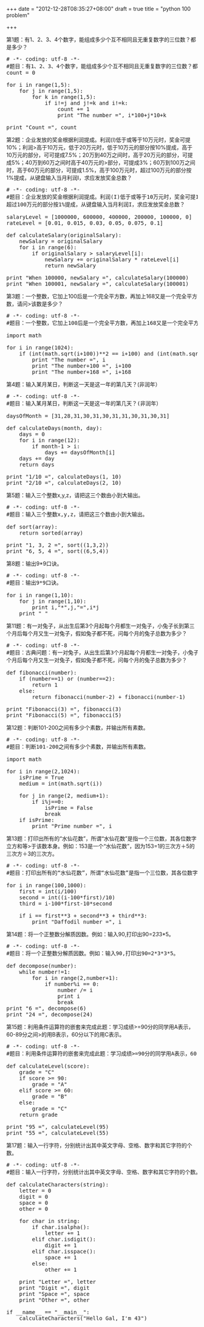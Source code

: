 +++
date = "2012-12-28T08:35:27+08:00"
draft = true
title = "python 100 problem"

+++



第1题：有1、2、3、4个数字，能组成多少个互不相同且无重复数字的三位数？都是多少？

<pre>
# -*- coding: utf-8 -*-
#题目：有1、2、3、4个数字，能组成多少个互不相同且无重复数字的三位数？都是多少？
count = 0

for i in range(1,5):
    for j in range(1,5):
        for k in range(1,5):
            if i!=j and j!=k and i!=k:
                count += 1
                print "The number =", i*100+j*10+k
        
print "Count =", count
</pre>

第2题：企业发放的奖金根据利润提成。利润(I)低于或等于10万元时，奖金可提10%；利润>高于10万元，低于20万元时，低于10万元的部分按10%提成，高于10万元的部分，可可提成7.5%；20万到40万之间时，高于20万元的部分，可提成5%；40万到60万之间时高于40万元的>部分，可提成3%；60万到100万之间时，高于60万元的部分，可提成1.5%，高于100万元时，超过100万元的部分按1%提成，从键盘输入当月利润I，求应发放奖金总数？

<pre>
# -*- coding: utf-8 -*-
#题目：企业发放的奖金根据利润提成。利润(I)低于或等于10万元时，奖金可提10%；利润>高于10万元，低于20万元时，低于10万元的部分按10%提成，高于10万元的部分，可可提成7.5%；20万到40万之间时，高于20万元的部分，可提成5%；40万到60万之间时高于40万元的>部分，可提成3%；60万到100万之间时，高于60万元的部分，可提成1.5%，高于100万元时，
超过100万元的部分按1%提成，从键盘输入当月利润I，求应发放奖金总数？
        
salaryLevel = [1000000, 600000, 400000, 200000, 100000, 0]
rateLevel = [0.01, 0.015, 0.03, 0.05, 0.075, 0.1]
                
def calculateSalary(originalSalary):
    newSalary = originalSalary
    for i in range(6):
        if originalSalary > salaryLevel[i]:
            newSalary += originalSalary * rateLevel[i]
            return newSalary

print "When 100000, newSalary =", calculateSalary(100000)
print "When 100001, newSalary =", calculateSalary(100001)
</pre>

第3题：一个整数，它加上100后是一个完全平方数，再加上168又是一个完全平方数，请问>该数是多少？

<pre>
# -*- coding: utf-8 -*-
#题目：一个整数，它加上100后是一个完全平方数，再加上168又是一个完全平方数，请问>该数是多少？

import math

for i in range(1024):
    if (int(math.sqrt(i+100))**2 == i+100) and (int(math.sqrt(i+168))**2 == i+168):
        print "The number =", i
        print "The number+100 =", i+100
        print "The number+168 =", i+168
</pre>

第4题：输入某月某日，判断这一天是这一年的第几天？(非润年）

<pre>
# -*- coding: utf-8 -*-
#题目：输入某月某日，判断这一天是这一年的第几天？(非润年）

daysOfMonth = [31,28,31,30,31,30,31,31,30,31,30,31]

def calculateDays(month, day):
    days = 0
    for i in range(12):
        if month-1 > i:
            days += daysOfMonth[i]
    days += day
    return days

print "1/10 =", calculateDays(1, 10)
print "2/10 =", calculateDays(2, 10)
</pre>

第5题：输入三个整数x,y,z，请把这三个数由小到大输出。

<pre>
# -*- coding: utf-8 -*-
#题目：输入三个整数x,y,z，请把这三个数由小到大输出。

def sort(array):
    return sorted(array)

print "1, 3, 2 =", sort((1,3,2))
print "6, 5, 4 =", sort((6,5,4))
</pre>

第8题：输出9*9口诀。

<pre>
# -*- coding: utf-8 -*-
#题目：输出9*9口诀。

for i in range(1,10):
    for j in range(1,10):
        print i,"*",j,"=",i*j
    print " "
</pre>

第11题：有一对兔子，从出生后第3个月起每个月都生一对兔子，小兔子长到第三个月后每个月又生一对兔子，假如兔子都不死，问每个月的兔子总数为多少？

<pre>
# -*- coding: utf-8 -*-
#题目：古典问题：有一对兔子，从出生后第3个月起每个月都生一对兔子，小兔子长到第三
个月后每个月又生一对兔子，假如兔子都不死，问每个月的兔子总数为多少？

def fibonacci(number):
    if (number==1) or (number==2):
        return 1
    else:
        return fibonacci(number-2) + fibonacci(number-1)

print "Fibonacci(3) =", fibonacci(3)
print "Fibonacci(5) =", fibonacci(5)
</pre>

第12题：判断101-200之间有多少个素数，并输出所有素数。

<pre>
# -*- coding: utf-8 -*-
#题目：判断101-200之间有多少个素数，并输出所有素数。

import math

for i in range(2,1024):
    isPrime = True
    medium = int(math.sqrt(i))
        
    for j in range(2, medium+1):
        if i%j==0:
            isPrime = False
            break
    if isPrime:
        print "Prime number =", i
</pre>

第13题：打印出所有的“水仙花数”，所谓“水仙花数”是指一个三位数，其各位数字立方和等>于该数本身。例如：153是一个“水仙花数”，因为153=1的三次方＋5的三次方＋3的三次方。

<pre>
# -*- coding: utf-8 -*-
#题目：打印出所有的“水仙花数”，所谓“水仙花数”是指一个三位数，其各位数字立方和等>于该数本身。例如：153是一个“水仙花数”，因为153=1的三次方＋5的三次方＋3的三次方。

for i in range(100,1000):
    first = int(i/100)
    second = int((i-100*first)/10)
    third = i-100*first-10*second
        
    if i == first**3 + second**3 + third**3:
        print "Daffodil number =", i
</pre>

第14题：将一个正整数分解质因数。例如：输入90,打印出90=2*3*3*5。

<pre>
# -*- coding: utf-8 -*-
#题目：将一个正整数分解质因数。例如：输入90,打印出90=2*3*3*5。

def decompose(number):
    while number!=1:
        for i in range(2,number+1):
            if number%i == 0:
                number /= i
                print i
                break
print "6 =", decompose(6)
print "24 =", decompose(24)
</pre>

第15题：利用条件运算符的嵌套来完成此题：学习成绩>=90分的同学用A表示，60-89分之间>的用B表示，60分以下的用C表示。

<pre>
# -*- coding: utf-8 -*-
#题目：利用条件运算符的嵌套来完成此题：学习成绩>=90分的同学用A表示，60-89分之间>的用B表示，60分以下的用C表示。

def calculateLevel(score):
    grade = "C"
    if score >= 90:
        grade = "A"
    elif score >= 60: 
        grade = "B"
    else:
        grade = "C"
    return grade

print "95 =", calculateLevel(95)
print "55 =", calculateLevel(55)
</pre>

第17题：输入一行字符，分别统计出其中英文字母、空格、数字和其它字符的个数。

<pre>
# -*- coding: utf-8 -*-
#题目：输入一行字符，分别统计出其中英文字母、空格、数字和其它字符的个数。

def calculateCharacters(string):
    letter = 0
    digit = 0
    space = 0
    other = 0 
    
    for char in string:
        if char.isalpha():
            letter += 1
        elif char.isdigit():
            digit += 1
        elif char.isspace():
            space += 1
        else:
            other += 1
    
    print "Letter =", letter
    print "Digit =", digit
    print "Space =", space
    print "Other =", other

if __name__ == "__main__":
    calculateCharacters("Hello Gal, I'm 43")
</pre>